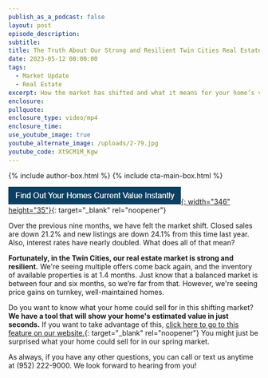 ```yaml
---
publish_as_a_podcast: false
layout: post
episode_description:
subtitle:
title: The Truth About Our Strong and Resilient Twin Cities Real Estate Market
date: 2023-05-12 00:00:00
tags:
  - Market Update
  - Real Estate
excerpt: How the market has shifted and what it means for your home’s value.
enclosure:
pullquote:
enclosure_type: video/mp4
enclosure_time:
use_youtube_image: true
youtube_alternate_image: /uploads/2-79.jpg
youtube_code: Xt9CM1M_Kgw
---
```


{% include author-box.html %}
{% include cta-main-box.html %}

[![](/uploads/capture-1.PNG){: width="346" height="35"}](https://johnschustergroup.hifello.com/lp/0e8edd4e-bf94-4c4c-b34d-d94485d77369){: target="_blank" rel="noopener"}

Over the previous nine months, we have felt the market shift. Closed sales are down 21.2% and new listings are down 24.1% from this time last year. Also, interest rates have nearly doubled. What does all of that mean?&nbsp;

**Fortunately, in the Twin Cities, our real estate market is strong and resilient.** We're seeing multiple offers come back again, and the inventory of available properties is at 1.4 months. Just know that a balanced market is between four and six months, so we’re far from that. However, we're seeing price gains on turnkey, well-maintained homes.&nbsp;

Do you want to know what your home could sell for in this shifting market? **We have a tool that will show your home's estimated value in just seconds.** If you want to take advantage of this, [click here to go to this feature on our website.](https://johnschustergroup.hifello.com/lp/0e8edd4e-bf94-4c4c-b34d-d94485d77369){: target="_blank" rel="noopener"} You might just be surprised what your home could sell for in our spring market.&nbsp;

As always, if you have any other questions, you can call or text us anytime at (952) 222-9000. We look forward to hearing from you!